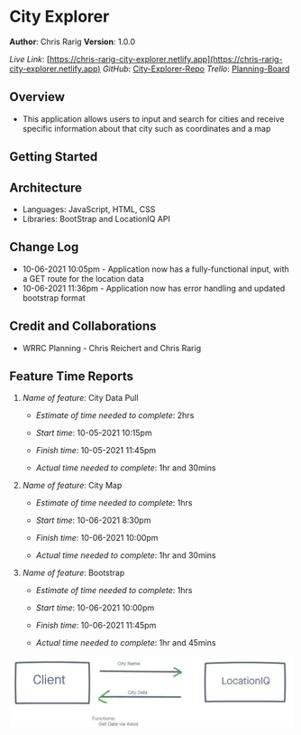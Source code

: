 # City Explorer

**Author**: Chris Rarig
**Version**: 1.0.0

*Live Link*: [https://chris-rarig-city-explorer.netlify.app](https://chris-rarig-city-explorer.netlify.app)
*GitHub*: [City-Explorer-Repo](https://github.com/chrisrarig1/city-explorer)
*Trello*: [Planning-Board](https://trello.com/b/yJ6s01tq/lab06)

## Overview

- This application allows users to input and search for cities and receive specific information about that city such as coordinates and a map

## Getting Started
<!-- What are the steps that a user must take in order to build this app on their own machine and get it running? -->

## Architecture

- Languages: JavaScript, HTML, CSS
- Libraries: BootStrap and LocationIQ API

## Change Log

- 10-06-2021 10:05pm - Application now has a fully-functional input, with a GET route for the location data
- 10-06-2021 11:36pm - Application now has error handling and updated bootstrap format

## Credit and Collaborations

- WRRC Planning - Chris Reichert and Chris Rarig

## Feature Time Reports

1. *Name of feature*: City Data Pull

    - *Estimate of time needed to complete*: 2hrs

    - *Start time*: 10-05-2021 10:15pm

    - *Finish time*: 10-05-2021 11:45pm

    - *Actual time needed to complete*: 1hr and 30mins

2. *Name of feature*: City Map

    - *Estimate of time needed to complete*: 1hrs

    - *Start time*: 10-06-2021 8:30pm

    - *Finish time*: 10-06-2021 10:00pm

    - *Actual time needed to complete*: 1hr and 30mins

3. *Name of feature*: Bootstrap

    - *Estimate of time needed to complete*: 1hrs

    - *Start time*: 10-06-2021 10:00pm

    - *Finish time*: 10-06-2021 11:45pm

    - *Actual time needed to complete*: 1hr and 45mins

![WRRC](WRRC.jpg)